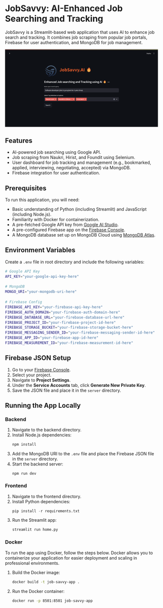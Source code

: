 # JobSavvy: AI-Enhanced Job Searching and Tracking

JobSavvy is a Streamlit-based web application that uses AI to enhance job search and tracking. It combines job scraping from popular job portals, Firebase for user authentication, and MongoDB for job management.

![JobSavvy Preview Image](./images/job-savvy-image-prev-1.png)

## Features
- AI-powered job searching using Google API.
- Job scraping from Naukri, Hirist, and Foundit using Selenium.
- User dashboard for job tracking and management (e.g., bookmarked, applied, interviewing, negotiating, accepted) via MongoDB.
- Firebase integration for user authentication.

## Prerequisites
To run this application, you will need:
- Basic understanding of Python (including Streamlit) and JavaScript (including Node.js).
- Familiarity with Docker for containerization.
- A pre-fetched Google API key from [Google AI Studio](https://aistudio.google.com/app/apikey).
- A pre-configured Firebase app on the [Firebase Console](https://console.firebase.google.com/).
- A MongoDB database set up on MongoDB Cloud using [MongoDB Atlas](https://www.mongodb.com/docs/atlas/getting-started/).

## Environment Variables
Create a `.env` file in root directory and include the following variables:

```bash
# Google API Key
API_KEY="your-google-api-key-here"

# MongoDB
MONGO_URI="your-mongodb-uri-here"

# Firebase Config
FIREBASE_API_KEY="your-firebase-api-key-here"
FIREBASE_AUTH_DOMAIN="your-firebase-auth-domain-here"
FIREBASE_DATABASE_URL="your-firebase-database-url-here"
FIREBASE_PROJECT_ID="your-firebase-project-id-here"
FIREBASE_STORAGE_BUCKET="your-firebase-storage-bucket-here"
FIREBASE_MESSAGING_SENDER_ID="your-firebase-messaging-sender-id-here"
FIREBASE_APP_ID="your-firebase-app-id-here"
FIREBASE_MEASUREMENT_ID="your-firebase-measurement-id-here"
```

## Firebase JSON Setup
1. Go to your [Firebase Console](https://console.firebase.google.com/).
2. Select your project.
3. Navigate to **Project Settings**.
4. Under the **Service Accounts** tab, click **Generate New Private Key**.
5. Save the JSON file and place it in the `server` directory.

## Running the App Locally

### Backend
1. Navigate to the backend directory.
2. Install Node.js dependencies:
   ```bash
   npm install
   ```
3. Add the MongoDB URI to the `.env` file and place the Firebase JSON file in the `server` directory.
4. Start the backend server:
   ```
   npm run dev
   ```
### Frontend
1. Navigate to the frontend directory.
2. Install Python dependencies:
   ```python
   pip install -r requirements.txt
   ```
3. Run the Streamlit app:
   ```python
   streamlit run home.py
   ```

### Docker
To run the app using Docker, follow the steps below. Docker allows you to containerize your application for easier deployment and scaling in professional environments.

1. Build the Docker image:
   ```bash
   docker build -t job-savvy-app .
   ```
2. Run the Docker container:
   ```bash
   docker run -p 8501:8501 job-savvy-app
   ```
